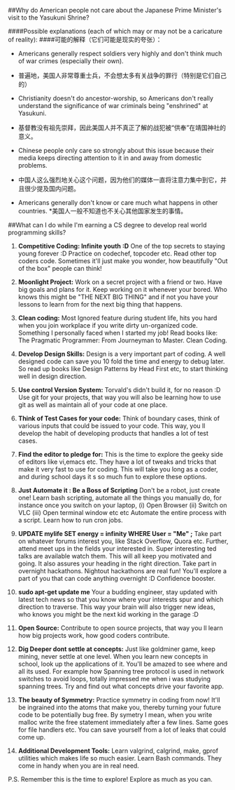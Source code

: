 ##Why do American people not care about the Japanese Prime Minister's visit to the Yasukuni Shrine?

####Possible explanations (each of which may or may not be a caricature of reality):
####可能的解释（它们可能是现实的夸张）：
* Americans generally respect soldiers very highly and don't think much of war crimes (especially their own).
* 普遍地，美国人非常尊重士兵，不会想太多有关战争的罪行（特别是它们自己的）
* Christianity doesn't do ancestor-worship, so Americans don't really understand the significance of war criminals being "enshrined" at Yasukuni.
* 基督教没有祖先崇拜，因此美国人并不真正了解的战犯被“供奉”在靖国神社的意义。
* Chinese people only care so strongly about this issue because their media keeps directing attention to it in and away from domestic problems.
* 中国人这么强烈地关心这个问题，因为他们的媒体一直将注意力集中到它，并且很少提及国内问题。

* Americans generally don't know or care much what happens in other countries.
*美国人一般不知道也不关心其他国家发生的事情。


##What can I do while I'm earning a CS degree to develop real world programming skills?

1. **Competitive Coding: Infinite youth :D**
One of the top secrets to staying young forever :D
 Practice on codechef, topcoder etc. Read other top coders code. Sometimes it'll just make you wonder, how beautifully "Out of the box" people can think! 


2. **Moonlight Project:**
Work on a secret project with a friend or two. Have big goals and plans for it. Keep working on it whenever your bored. Who knows this might be "THE NEXT BIG THING"  and if not you have your lessons to learn from for the next big thing that happens. 


3. **Clean coding:**
Most Ignored feature during student life, hits you hard when you join workplace if you write dirty  un-organized code. 
Something I personally faced when I started my job! 
Read books like:
The Pragmatic Programmer: From Journeyman to Master.
Clean Coding.


4. **Develop Design Skills:**
Design is a very important part of coding. A well designed code can save you 10 fold the time and energy to debug later. So read up books like Design Patterns by Head First etc, to start thinking well in design direction. 


5. **Use control Version System:**
Torvald's didn't build it, for no reason :D
Use git for your projects, that way you will also be learning how to use git as well as maintain all of your code at one place. 


6. **Think of Test Cases for your code:**
Think of boundary cases, think of various inputs that could be issued to your code. This way, you ll develop the habit of developing products that handles a lot of test cases. 


7. **Find the editor to pledge for:**
This is the time to explore the geeky side of editors like vi,emacs etc. They have a lot of tweaks and tricks that make it very fast to use for coding. This will take you long as a coder, and during school days it s so much fun to explore these options. 

8. **Just Automate it : Be a Boss of Scripting**
Don't be a robot, just create one! 
Learn bash scripting, automate all the things you manually do, for instance once you switch on your laptop,
    (i) Open Browser
    (ii) Switch on VLC
    (iii) Open terminal window etc etc
Automate the entire process with a script. Learn how to run cron jobs. 


9. **UPDATE mylife SET energy = infinity WHERE User = "Me" ;** 
Take part on whatever forums interest you, like Stack Overflow, Quora etc. Further, attend meet ups in the fields your interested in. Super interesting ted talks are available watch them. This will all keep you motivated and going. It also assures your heading in the right direction. Take part in overnight hackathons. Nightout hackathons are real fun! You'll explore a part of you that can code anything overnight :D Confidence booster.


10. **sudo apt-get update me**
Your a budding engineer, stay updated with latest tech news so that you know where your interests spur and which direction to traverse. This way your brain will also trigger new ideas, who knows you might be the next kid working in the garage :D


11. **Open Source:**
Contribute to open source projects, that way you ll learn how big projects work, how good coders contribute. 

12. **Dig Deeper dont settle at concepts:**
Just like goldminer game, keep mining, never settle at one level.
When you learn new concepts in school, look up the applications of it. You'll be amazed to see where and all its used. For example how Spanning tree protocol is used in network switches to avoid loops, totally impressed me when i was studying spanning trees. Try and find out what concepts drive your favorite app. 

13. **The beauty of Symmetry:**
Practice symmetry in coding from now! It'll be ingrained into the atoms that make you, thereby turning your future code to be potentially bug free. By symetry I mean, when you write malloc write the free statement immediately after a few lines. Same goes for file handlers etc. You can save yourself from a lot of leaks that could come up.

14. **Additional Development Tools:**
Learn valgrind, calgrind, make, gprof utilities which makes life so much easier. Learn Bash commands. They come in handy when you are in real need. 

P.S. Remember this is the time to explore! Explore as much as you can.